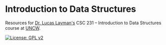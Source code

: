 # Introduction to Data Structures
Resources for [Dr. Lucas Layman's](http://people.uncw.edu/laymanl) CSC 231 &ndash; Introduction to Data Structures course at [UNCW](https://uncw.edu).

[![License: GPL v2](https://img.shields.io/badge/License-GPL%20v2-blue.svg)](https://www.gnu.org/licenses/old-licenses/gpl-2.0.en.html)